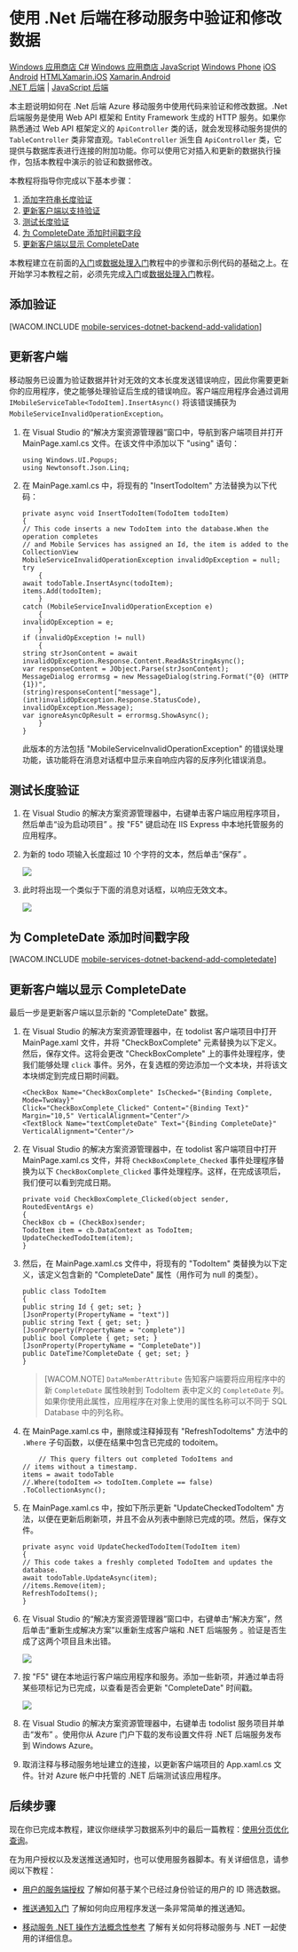 <properties linkid="develop-mobile-tutorials-dotnet-backend-validate-modify-and-augment-data-dotnet" urlDisplayName="Validate and Modify Data" pageTitle="Use the .Net backend to validate and modify data (Windows Store) | Mobile Dev Center" metaKeywords="" description="Learn how to validate, modify, and augment data for your Windows Store app with .Net backend Windows Azure Mobile Services." metaCanonical="" services="" documentationCenter="Mobile" title="Validate and modify data in Mobile Services by using the .Net backend" authors="wesmc" solutions="" manager="" editor="" />

# 使用 .Net 后端在移动服务中验证和修改数据

<div class="dev-center-tutorial-selector sublanding">
<a href="/zh-cn/documentation/articles/mobile-services-dotnet-backend-windows-store-dotnet-validate-modify-data/" title="Windows Store C#" class="current">Windows 应用商店 C#</a>
<a href="/zh-cn/documentation/articles/mobile-services-dotnet-backend-windows-store-javascript-validate-modify-data/" title="Windows Store JavaScript">Windows 应用商店 JavaScript</a>
<a href="/zh-cn/documentation/articles/mobile-services-dotnet-backend-windows-phone-validate-modify-data/" title="Windows Phone">Windows Phone</a>
<a href="/zh-cn/develop/mobile/tutorials/validate-modify-and-augment-data-ios" title="iOS">iOS</a>
<a href="/zh-cn/develop/mobile/tutorials/validate-modify-and-augment-data-android" title="Android">Android</a>
<a href="/zh-cn/develop/mobile/tutorials/validate-modify-and-augment-data-html" title="HTML">HTML</a><a href="/zh-cn/develop/mobile/tutorials/validate-modify-and-augment-data-xamarin-ios" title="Xamarin.iOS">Xamarin.iOS</a>
<a href="/zh-cn/develop/mobile/tutorials/validate-modify-and-augment-data-xamarin-android" title="Xamarin.Android">Xamarin.Android</a>
</div>

<div class="dev-center-tutorial-subselector">
	<a href="/zh-cn/documentation/articles/mobile-services-dotnet-backend-windows-store-dotnet-validate-modify-data/" title=".NET backend" class="current">.NET 后端</a> | 
	<a href="/zh-cn/documentation/articles/mobile-services-windows-store-dotnet-validate-modify-data-server-scripts/"  title="JavaScript backend">JavaScript 后端</a>
</div>

本主题说明如何在 .Net 后端 Azure 移动服务中使用代码来验证和修改数据。.Net 后端服务是使用 Web API 框架和 Entity Framework 生成的 HTTP 服务。如果你熟悉通过 Web API 框架定义的 `ApiController` 类的话，就会发现移动服务提供的 `TableController` 类非常直观。`TableController` 派生自 `ApiController` 类，它提供与数据库表进行连接的附加功能。你可以使用它对插入和更新的数据执行操作，包括本教程中演示的验证和数据修改。

本教程将指导你完成以下基本步骤：

1.  [添加字符串长度验证][]
2.  [更新客户端以支持验证][]
3.  [测试长度验证][]
4.  [为 CompleteDate 添加时间戳字段][]
5.  [更新客户端以显示 CompleteDate][]

本教程建立在前面的[入门][]或[数据处理入门][]教程中的步骤和示例代码的基础之上。在开始学习本教程之前，必须先完成[入门][]或[数据处理入门][]教程。

<a name="string-length-validation"></a>
## 添加验证

[WACOM.INCLUDE [mobile-services-dotnet-backend-add-validation](../includes/mobile-services-dotnet-backend-add-validation.md)]

<a name="update-client-validation"></a>
## 更新客户端

移动服务已设置为验证数据并针对无效的文本长度发送错误响应，因此你需要更新你的应用程序，使之能够处理验证后生成的错误响应。客户端应用程序会通过调用 `IMobileServiceTable<TodoItem].InsertAsync()` 将该错误捕获为 `MobileServiceInvalidOperationException`。

1.  在 Visual Studio 的“解决方案资源管理器”窗口中，导航到客户端项目并打开 MainPage.xaml.cs 文件。在该文件中添加以下 "using" 语句：

        using Windows.UI.Popups;
        using Newtonsoft.Json.Linq;

2.  在 MainPage.xaml.cs 中，将现有的 "InsertTodoItem" 方法替换为以下代码：

        private async void InsertTodoItem(TodoItem todoItem)
        {
        // This code inserts a new TodoItem into the database.When the operation completes
        // and Mobile Services has assigned an Id, the item is added to the CollectionView
        MobileServiceInvalidOperationException invalidOpException = null;
        try
            {
        await todoTable.InsertAsync(todoItem);
        items.Add(todoItem);
            }
        catch (MobileServiceInvalidOperationException e)
            {
        invalidOpException = e;
            }
        if (invalidOpException != null)
            {
        string strJsonContent = await invalidOpException.Response.Content.ReadAsStringAsync();
        var responseContent = JObject.Parse(strJsonContent);
        MessageDialog errormsg = new MessageDialog(string.Format("{0} (HTTP {1})", 
        (string)responseContent["message"], (int)invalidOpException.Response.StatusCode), 
        invalidOpException.Message);
        var ignoreAsyncOpResult = errormsg.ShowAsync();
            }
        }

    此版本的方法包括 "MobileServiceInvalidOperationException" 的错误处理功能，该功能将在消息对话框中显示来自响应内容的反序列化错误消息。

<a name="test-length-validation"></a>
## 测试长度验证

1.  在 Visual Studio 的解决方案资源管理器中，右键单击客户端应用程序项目，然后单击“设为启动项目” 。按 "F5" 键启动在 IIS Express 中本地托管服务的应用程序。

2.  为新的 todo 项输入长度超过 10 个字符的文本，然后单击“保存” 。

    ![][0]

3.  此时将出现一个类似于下面的消息对话框，以响应无效文本。

    ![][1]

<a name="add-timestamp"></a>
## 为 CompleteDate 添加时间戳字段

[WACOM.INCLUDE [mobile-services-dotnet-backend-add-completedate](../includes/mobile-services-dotnet-backend-add-completedate.md)]

<a name="update-client-timestamp"></a>
## 更新客户端以显示 CompleteDate

最后一步是更新客户端以显示新的 "CompleteDate" 数据。

1.  在 Visual Studio 的解决方案资源管理器中，在 todolist 客户端项目中打开 MainPage.xaml 文件，并将 "CheckBoxComplete" 元素替换为以下定义。然后，保存文件。这将会更改 "CheckBoxComplete" 上的事件处理程序，使我们能够处理 `click` 事件。另外，在复选框的旁边添加一个文本块，并将该文本块绑定到完成日期时间戳。

        <CheckBox Name="CheckBoxComplete" IsChecked="{Binding Complete, Mode=TwoWay}" 
        Click="CheckBoxComplete_Clicked" Content="{Binding Text}" Margin="10,5" VerticalAlignment="Center"/>
        <TextBlock Name="textCompleteDate" Text="{Binding CompleteDate}" VerticalAlignment="Center"/>

2.  在 Visual Studio 的解决方案资源管理器中，在 todolist 客户端项目中打开 MainPage.xaml.cs 文件，并将 `CheckBoxComplete_Checked` 事件处理程序替换为以下 `CheckBoxComplete_Clicked` 事件处理程序。这样，在完成该项后，我们便可以看到完成日期。

        private void CheckBoxComplete_Clicked(object sender, RoutedEventArgs e)
        {
        CheckBox cb = (CheckBox)sender;
        TodoItem item = cb.DataContext as TodoItem;
        UpdateCheckedTodoItem(item);
        }

3.  然后，在 MainPage.xaml.cs 文件中，将现有的 "TodoItem" 类替换为以下定义，该定义包含新的 "CompleteDate" 属性（用作可为 null 的类型）。

        public class TodoItem
        {
        public string Id { get; set; }
        [JsonProperty(PropertyName = "text")]
        public string Text { get; set; }
        [JsonProperty(PropertyName = "complete")]
        public bool Complete { get; set; }        
        [JsonProperty(PropertyName = "CompleteDate")]
        public DateTime?CompleteDate { get; set; }
        }

    > [WACOM.NOTE] `DataMemberAttribute` 告知客户端要将应用程序中的新 `CompleteDate` 属性映射到 TodoItem 表中定义的 `CompleteDate` 列。如果你使用此属性，应用程序在对象上使用的属性名称可以不同于 SQL Database 中的列名称。

4.  在 MainPage.xaml.cs 中，删除或注释掉现有 "RefreshTodoItems" 方法中的 `.Where` 子句函数，以便在结果中包含已完成的 todoitem。

            // This query filters out completed TodoItems and 
        // items without a timestamp. 
        items = await todoTable
        //.Where(todoItem => todoItem.Complete == false)
        .ToCollectionAsync();

5.  在 MainPage.xaml.cs 中，按如下所示更新 "UpdateCheckedTodoItem" 方法，以便在更新后刷新项，并且不会从列表中删除已完成的项。然后，保存文件。

        private async void UpdateCheckedTodoItem(TodoItem item)
        {
        // This code takes a freshly completed TodoItem and updates the database.
        await todoTable.UpdateAsync(item);
        //items.Remove(item);
        RefreshTodoItems();
        }

6.  在 Visual Studio 的“解决方案资源管理器”窗口中，右键单击“解决方案”，然后单击“重新生成解决方案”以重新生成客户端和 .NET 后端服务 。验证是否生成了这两个项目且未出错。

    ![][2]

7.  按 "F5" 键在本地运行客户端应用程序和服务。添加一些新项，并通过单击将某些项标记为已完成，以查看是否会更新 "CompleteDate" 时间戳。

    ![][3]

8.  在 Visual Studio 的解决方案资源管理器中，右键单击 todolist 服务项目并单击“发布” 。使用你从 Azure 门户下载的发布设置文件将 .NET 后端服务发布到 Windows Azure。

9.  取消注释与移动服务地址建立的连接，以更新客户端项目的 App.xaml.cs 文件。针对 Azure 帐户中托管的 .NET 后端测试该应用程序。

<a name="next-steps"> </a>
## 后续步骤

现在你已完成本教程，建议你继续学习数据系列中的最后一篇教程：[使用分页优化查询][]。

在为用户授权以及发送推送通知时，也可以使用服务器脚本。有关详细信息，请参阅以下教程：

-   [用户的服务端授权][]
    了解如何基于某个已经过身份验证的用户的 ID 筛选数据。

-   [推送通知入门][]
    了解如何向应用程序发送一条非常简单的推送通知。

-   [移动服务 .NET 操作方法概念性参考][]
    了解有关如何将移动服务与 .NET 一起使用的详细信息。

  [Windows 应用商店 C\#]: /zh-cn/documentation/articles/mobile-services-dotnet-backend-windows-store-dotnet-validate-modify-data/ "Windows 应用商店 C#"
  [Windows 应用商店 JavaScript]: /zh-cn/documentation/articles/mobile-services-dotnet-backend-windows-store-javascript-validate-modify-data/ "Windows 应用商店 JavaScript"
  [Windows Phone]: /zh-cn/documentation/articles/mobile-services-dotnet-backend-windows-phone-validate-modify-data/ "Windows Phone"
  [iOS]: /zh-cn/develop/mobile/tutorials/validate-modify-and-augment-data-ios "iOS"
  [Android]: /zh-cn/develop/mobile/tutorials/validate-modify-and-augment-data-android "Android"
  [HTML]: /zh-cn/develop/mobile/tutorials/validate-modify-and-augment-data-html "HTML"
  [Xamarin.iOS]: /zh-cn/develop/mobile/tutorials/validate-modify-and-augment-data-xamarin-ios "Xamarin.iOS"
  [Xamarin.Android]: /zh-cn/develop/mobile/tutorials/validate-modify-and-augment-data-xamarin-android "Xamarin.Android"
  [.NET 后端]: /zh-cn/documentation/articles/mobile-services-dotnet-backend-windows-store-dotnet-validate-modify-data/ ".NET 后端"
  [JavaScript 后端]: /zh-cn/documentation/articles/mobile-services-windows-store-dotnet-validate-modify-data-server-scripts/ "JavaScript 后端"
  [添加字符串长度验证]: #string-length-validation
  [更新客户端以支持验证]: #update-client-validation
  [测试长度验证]: #test-length-validation
  [为 CompleteDate 添加时间戳字段]: #add-timestamp
  [更新客户端以显示 CompleteDate]: #update-client-timestamp
  [入门]: /zh-cn/documentation/articles/mobile-services-dotnet-backend-windows-store-dotnet-get-started/
  [数据处理入门]: /zh-cn/documentation/articles/mobile-services-dotnet-backend-windows-store-dotnet-get-started-data/
  [mobile-services-dotnet-backend-add-validation]: ../includes/mobile-services-dotnet-backend-add-validation.md
  [0]: ./media/mobile-services-dotnet-backend-windows-store-dotnet-validate-modify-data/mobile-services-invalid-text-length.png
  [1]: ./media/mobile-services-dotnet-backend-windows-store-dotnet-validate-modify-data/mobile-services-invalid-text-length-exception-dialog.png
  [mobile-services-dotnet-backend-add-completedate]: ../includes/mobile-services-dotnet-backend-add-completedate.md
  [2]: ./media/mobile-services-dotnet-backend-windows-store-dotnet-validate-modify-data/mobile-services-rebuild-solution.png
  [3]: ./media/mobile-services-dotnet-backend-windows-store-dotnet-validate-modify-data/mobile-services-final-local-app-run.png
  [使用分页优化查询]: /zh-cn/develop/mobile/tutorials/add-paging-to-data-dotnet
  [用户的服务端授权]: /zh-cn/documentation/articles/mobile-services-dotnet-backend-windows-store-dotnet-authorize-users-in-scripts/
  [推送通知入门]: /zh-cn/documentation/articles/mobile-services-dotnet-backend-windows-store-dotnet-get-started-push/
  [移动服务 .NET 操作方法概念性参考]: /zh-cn/develop/mobile/how-to-guides/work-with-net-client-library
